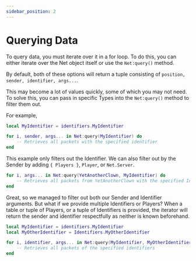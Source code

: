 ```yaml
---
sidebar_position: 2
---
```



# Querying Data

To query data, you must iterate over it in a for loop.
To do this, you can either iterate over the Net object itself or use the ``Net:query()`` method.

By default, both of these options will return a tuple consisting of
``position, sender, identifier, args...``.

This may become a lot of values quickly, some of which you may not need. To solve this, you can pass in
specific Types into the ``Net:query()`` method to filter them out.

For example,
```lua
local MyIdentifier = identifiers.MyIdentifier

for i, sender, args... in Net:query(MyIdentifier) do
    -- Retrieves all packets with the specified identifier
end
```

This example only filters out the Identifier. We can also filter out by the Sender by adding
``{ Players }``, ``Player``, or ``Net.Server``.

```lua 
for i, args... in Net:query(YetAnotherClown, MyIdentifier) do
    -- Retrieves all packets from YetAnotherClown with the specified Identifier
end
```

Great, so we managed to filter out both our Sender and Identifier arguments. But what if we provide
multiple Identifiers or Players? When a table or tuple of Players, or a tuple of Identifiers is provided,
the iterator will return the sender and identifier respectfully as neither is known beforehand.

```lua
local MyIdentifier = identifiers.MyIdentifier
local MyOtherIdentifier = Identifiers.MyOtherIdentifier

for i, identifier, args... in Net:query(MyIdentifier, MyOtherIdentifier) do
    -- Retrieves all packets of the specified identifiers
end
```